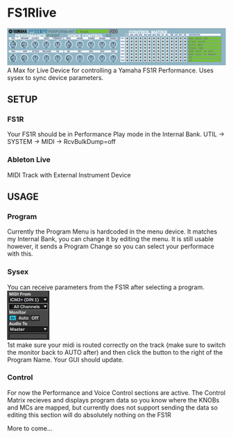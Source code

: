 # FS1Rlive
![FS1R Live](./images/fs1r.png "FS1R Live")
A Max for Live Device for controlling a Yamaha FS1R Performance.  Uses sysex to sync device parameters.

## SETUP
### FS1R
Your FS1R should be in Performance Play mode in the Internal Bank.  UTIL -> SYSTEM -> MIDI -> RcvBulkDump=off
### Ableton Live
MIDI Track with External Instrument Device

## USAGE
### Program
Currently the Program Menu is hardcoded in the menu device.  It matches my Internal Bank, you can change it by editing the menu. It is still usable however, it sends a Program Change so you can select your performace with this. 
### Sysex
You can receive parameters from the FS1R after selecting a program.\
![MIDI I/O](./images/midiio.png "MIDI I/O")\
1st make sure your midi is routed correctly on the track (make sure to switch the monitor back to AUTO after) and then click the button to the right of the Program Name.  Your GUI should update.

### Control
For now the Performance and Voice Control sections are active.  The Control Matrix recieves and displays program data so you know where the KNOBs and MCs are mapped, but currently does not support sending the data so editing this section will do absolutely nothing on the FS1R


More to come...